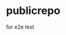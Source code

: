 # publicrepo
for e2e test




















































































































































































































































































































































































































































































































































































































































































































































































































































































































































































































































































































































































































































































































































































































































































































































































































































































































































































































































































































































































































































































































































































































































































































































































































































































































































































































































































































































































































































































































































































































































































































































































































































































































































































































































































































































































































































































































































































































































































